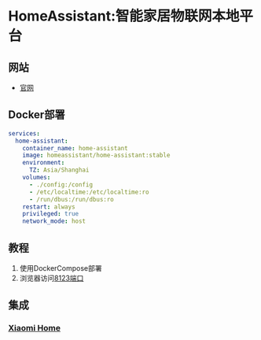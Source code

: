 # HomeAssistant:智能家居物联网本地平台
## 网站
- [官网](https://www.home-assistant.io/)
## Docker部署
```yaml
services:
  home-assistant:
    container_name: home-assistant
    image: homeassistant/home-assistant:stable
    environment:
      TZ: Asia/Shanghai
    volumes:
      - ./config:/config
      - /etc/localtime:/etc/localtime:ro
      - /run/dbus:/run/dbus:ro
    restart: always
    privileged: true
    network_mode: host
```
## 教程
1. 使用DockerCompose部署
2. 浏览器访问[8123端口](http://localhost:8123)
## 集成
### [Xiaomi Home](https://github.com/XiaoMi/ha_xiaomi_home)
